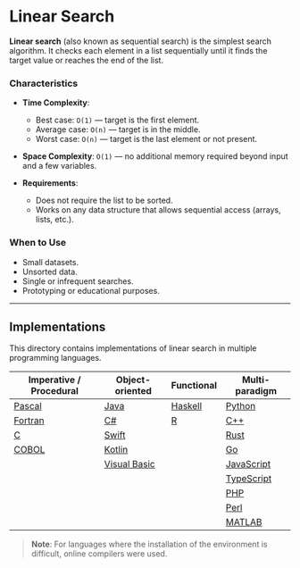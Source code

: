 # Linear Search

**Linear search** (also known as sequential search) is the simplest search algorithm. It checks each element in a list sequentially until it finds the target value or reaches the end of the list.

### Characteristics

- **Time Complexity**:  
  - Best case: `O(1)` — target is the first element.  
  - Average case: `O(n)` — target is in the middle.  
  - Worst case: `O(n)` — target is the last element or not present.

- **Space Complexity**: `O(1)` — no additional memory required beyond input and a few variables.

- **Requirements**:  
  - Does not require the list to be sorted.  
  - Works on any data structure that allows sequential access (arrays, lists, etc.).

### When to Use

- Small datasets.
- Unsorted data.
- Single or infrequent searches.
- Prototyping or educational purposes.

---

## Implementations

This directory contains implementations of linear search in multiple programming languages.

| Imperative / Procedural       | Object-oriented          | Functional         | Multi-paradigm        |
|-------------------------------|--------------------------|--------------------|-----------------------|
| [Pascal](Pascal/linear_search.pas)       | [Java](Java/linear_search.java)            | [Haskell](Haskell/linear_search.hs)       | [Python](Python/linear_search.py)         |
| [Fortran](Fortran/linear_search.f)     | [C#](Csharp/linear_search.cs)                  | [R](R/linear_search.r)                   | [C++](C++/linear_search.cpp)              |
| [C](C/linear_search.c)                              | [Swift](Swift/linear_search.swift)         |                    | [Rust](Rust/linear_search.rs)             |
| [COBOL](Cobol/linear_search.cbl)                              | [Kotlin](Kotlin/linear_search.kt)          |                    | [Go](Go/linear_search.go)                 |
|                               | [Visual Basic](Visual_Basic/linear_search.vb)          |                    | [JavaScript](JavaScript/linear_search.js) |
|                               |                          |                    | [TypeScript](TypeScript/linear_search.ts) |
|                               |                          |                    | [PHP](PHP/linear_search.php)              |
|                               |                          |                    | [Perl](Perl/linear_search.pl)             |
|                               |                          |                    | [MATLAB](MATLAB/linear_search.m)          |

> **Note**: For languages where the installation of the environment is difficult, online compilers were used.
